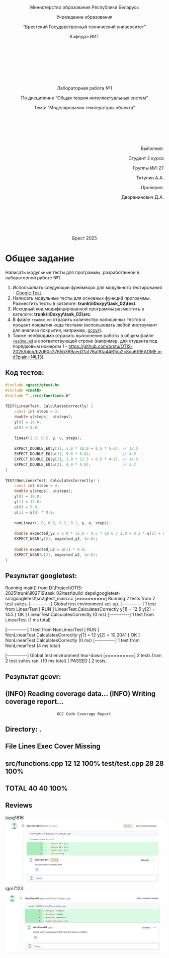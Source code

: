 <p align="center"> Министерство образования Республики Беларусь</p>
<p align="center">Учреждение образования</p>
<p align="center">“Брестский Государственный технический университет”</p>
<p align="center">Кафедра ИИТ</p>
<br><br><br><br><br><br><br>
<p align="center">Лабораторная работа №1</p>
<p align="center">По дисциплине “Общая теория интеллектуальных систем”</p>
<p align="center">Тема: “Моделирования температуры объекта”</p>
<br><br><br><br><br>
<p align="right">Выполнил:</p>
<p align="right">Студент 2 курса</p>
<p align="right">Группы ИИ-27</p>
<p align="right">Титунин А.А.</p>
<p align="right">Проверил:</p>
<p align="right">Дворанинович Д.А.</p>
<br><br><br><br><br>
<p align="center">Брест 2025</p>

# Общее задание #
Написать модульные тесты для программы, разработанной в лабораторной работе №1.

1. Использовать следующий фреймворк для модульного тестирования - [Google Test](https://google.github.io/googletest/).
2. Написать модульные тесты для основных функций программы. Разместить тесты в каталоге: **trunk\ii0xxyy\task_02\test**.
3. Исходный код модифицированной программы разместить в каталоге: **trunk\ii0xxyy\task_02\src**.
4. В файле `readme.md` отразить количество написанных тестов и процент покрытия кода тестами (использовать любой инструмент для анализа покрытия, например, [gcovr](https://gcovr.com/en/stable/)).
5. Также необходимо отразить выполнение работы в общем файле [`readme.md`](https://github.com/brstu/OTIS-2025/blob/main/README.md) в соответствующей строке (например, для студента под порядковым номером 1 - https://github.com/brstu/OTIS-2025/blob/b2d60c2765b369aed21af76af8fa4461da2c8da6/README.md?plain=1#L13).



## Код тестов:
```C++
#include <gtest/gtest.h>
#include <cmath>
#include "../src/functions.h"

TEST(LinearTest, CalculatesCorrectly) {
    const int steps = 3;
    double y[steps], u[steps];
    y[0] = 10.0;
    u[0] = 5.0;

    linear(1.0, 0.5, y, u, steps);

    EXPECT_DOUBLE_EQ(y[1], 1.0 * 10.0 + 0.5 * 5.0); // 12.5
    EXPECT_DOUBLE_EQ(u[1], 5.0 * 0.8);              // 4.0
    EXPECT_DOUBLE_EQ(y[2], 1.0 * 12.5 + 0.5 * 4.0); // 14.5
    EXPECT_DOUBLE_EQ(u[2], 4.0 * 0.8);              // 3.2
}

TEST(NonLinearTest, CalculatesCorrectly) {
    const int steps = 4;
    double y[steps], u[steps];
    y[0] = 10.0;
    y[1] = 12.0;
    u[0] = 5.0;
    u[1] = u[0] * 0.8;

    nonLinear(1.0, 0.5, 0.2, 0.1, y, u, steps);

    double expected_y2 = 1.0 * 12.0 - 0.5 * 10.0 / 2.0 + 0.2 * u[1] + 0.1 * sin(u[0]);
    EXPECT_NEAR(y[2], expected_y2, 1e-6);

    double expected_u2 = u[1] * 0.8;
    EXPECT_NEAR(u[2], expected_u2, 1e-6);
}
```

## Результат googletest:
Running main() from D:\Project\OTIS-2025\trunk\ii02719\task_02\test\build\_deps\googletest-src\googletest\src\gtest_main.cc
[==========] Running 2 tests from 2 test suites.
[----------] Global test environment set-up.
[----------] 1 test from LinearTest
[ RUN      ] LinearTest.CalculatesCorrectly
y[1] = 12.5
y[2] = 14.5
[       OK ] LinearTest.CalculatesCorrectly (0 ms)
[----------] 1 test from LinearTest (1 ms total)

[----------] 1 test from NonLinearTest
[ RUN      ] NonLinearTest.CalculatesCorrectly
y[1] = 12
y[2] = 10.2041
[       OK ] NonLinearTest.CalculatesCorrectly (0 ms)
[----------] 1 test from NonLinearTest (4 ms total)

[----------] Global test environment tear-down
[==========] 2 tests from 2 test suites ran. (10 ms total)
[  PASSED  ] 2 tests.

## Результат gcovr:
(INFO) Reading coverage data...
(INFO) Writing coverage report...
------------------------------------------------------------------------------
                           GCC Code Coverage Report
Directory: .
------------------------------------------------------------------------------
File                                       Lines    Exec  Cover   Missing
------------------------------------------------------------------------------
src/functions.cpp                             12      12   100%
test/test.cpp                                 28      28   100%
------------------------------------------------------------------------------
TOTAL                                         40      40   100%
------------------------------------------------------------------------------

## Reviews
topg1616
<br>
![Review for topg1616:](topg1616.png)
<br>
igor7123
<br>
![Review for igor7123:](igor7123.png)